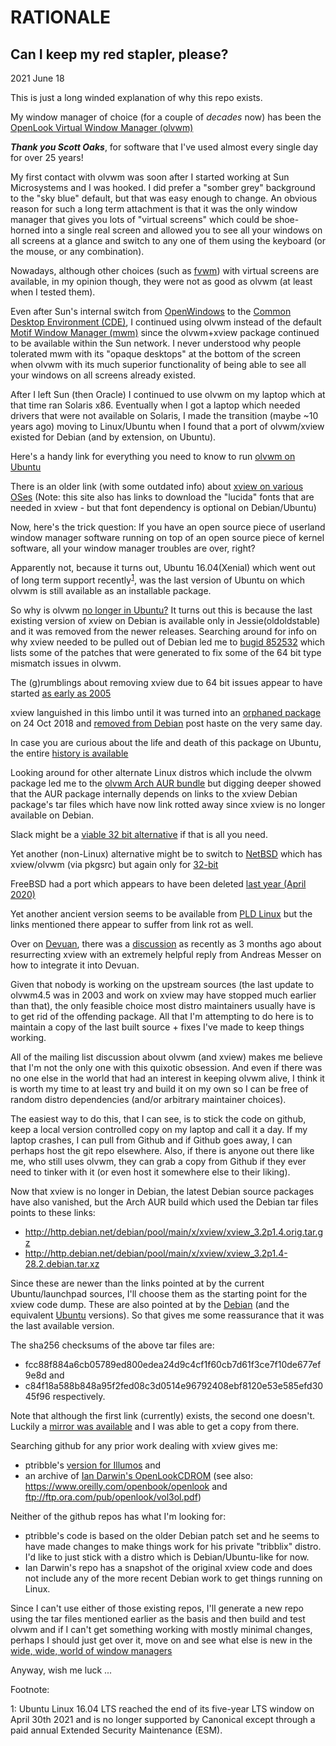 RATIONALE
=========

Can I keep my red stapler, please?
----------------------------------
2021 June 18

This is just a long winded explanation of why this repo exists.

My window manager of choice (for a couple of _decades_ now) has been the
[OpenLook Virtual Window Manager (olvwm)](https://en.wikipedia.org/wiki/Olvwm)

**_Thank you Scott Oaks_**, for software that I've used almost every single day
for over 25 years!

My first contact with olvwm was soon after I started working at Sun Microsystems
and I was hooked. I did prefer a "somber grey" background to the "sky blue"
default, but that was easy enough to change. An obvious reason for such a long
term attachment is that it was the only window manager that gives you lots of
"virtual screens" which could be shoe-horned into a single real screen and
allowed you to see all your windows on all screens at a glance and switch to
any one of them using the keyboard (or the mouse, or any combination).

Nowadays, although other choices (such as [fvwm](https://en.wikipedia.org/wiki/Fvwm)) with virtual screens are available, in my opinion though, they were
not as good as olvwm (at least when I tested them).

Even after Sun's internal switch from [OpenWindows](https://en.wikipedia.org/wiki/OpenWindows)
to the [Common Desktop Environment (CDE)](https://en.wikipedia.org/wiki/Common_Desktop_Environment),
I continued using olvwm instead of the default [Motif Window Manager (mwm)](https://en.wikipedia.org/wiki/Motif_Window_Manager)
since the olvwm+xview package continued to be available within the Sun network.
I never understood why people tolerated mwm with its "opaque desktops"
at the bottom of the screen when olvwm with its much superior functionality
of being able to see all your windows on all screens already existed.

After I left Sun (then Oracle) I continued to use olvwm on my laptop which
at that time ran Solaris x86. Eventually when I got a laptop which needed
drivers that were not available on Solaris, I made the transition (maybe
~10 years ago) moving to Linux/Ubuntu when I found that a port of olvwm/xview
existed for Debian (and by extension, on Ubuntu).

Here's a handy link for everything you need to know to run [olvwm on Ubuntu](http://mlab.no/blog/2015/11/olvwm-on-ubuntu/)

There is an older link (with some outdated info) about [xview on various OSes](https://archive.physionet.org/physiotools/xview/)
(Note: this site also has links to download the "lucida" fonts that are needed
in xview - but that font dependency is optional on Debian/Ubuntu)

Now, here's the trick question: If you have an open source piece of userland
window manager software running on top of an open source piece of kernel
software, all your window manager troubles are over, right?

Apparently not, because it turns out, Ubuntu 16.04(Xenial) which went out of
long term support recently<sup>[1](#ubuntu_lts)</sup>, was the last version of
Ubuntu on which olvwm is still available as an installable package.

So why is olvwm [no longer in Ubuntu?](https://packages.ubuntu.com/search?keywords=olvwm)
It turns out this is because the last
existing version of xview on Debian is available only in Jessie(oldoldstable)
and it was removed from the newer releases. Searching around for info on why
xview needed to be pulled out of Debian led me to [bugid 852532](https://bugs.debian.org/cgi-bin/bugreport.cgi?bug=852532)
which lists some of the patches that were generated to fix some of the 64 bit
type mismatch issues in olvwm.

The (g)rumblings about removing
xview due to 64 bit issues appear to have started [as early as 2005](https://linux.debian.bugs.dist.narkive.com/iEEqkilp/bug-296561-ftp-debian-org-please-remove-broken-xview-ia64-upload)

xview languished in this limbo until it was turned into an [orphaned package](https://bugs.debian.org/cgi-bin/bugreport.cgi?bug=911774) on 24 Oct 2018 and
[removed from Debian](https://bugs.debian.org/cgi-bin/bugreport.cgi?bug=911787)
post haste on the very same day.

In case you are curious about the life and death of this package on Ubuntu,
the entire [history is available](https://launchpad.net/debian/+source/xview/+publishinghistory)

Looking around for other alternate Linux distros which include the olvwm package
led me to the [olvwm Arch AUR bundle](https://aur.archlinux.org/packages/olvwm/)
but digging deeper showed that the AUR package internally depends on links to
the xview Debian package's tar files which have now link rotted away since xview
is no longer available on Debian.

Slack might be a [viable 32 bit alternative](https://slackbuilds.org/repository/14.2/libraries/xview/)
if that is all you need.

Yet another (non-Linux) alternative might be to switch to [NetBSD](http://ftp.netbsd.org/pub/pkgsrc/current/pkgsrc/wm/olvwm/README.html)
which has xview/olvwm (via pkgsrc) but again only for [32-bit](http://daemonforums.org/showthread.php?t=11373)

FreeBSD had a port which appears to have been deleted [last year (April 2020)](https://www.freshports.org/x11-wm/olvwm)

Yet another ancient version seems to be available from [PLD Linux](https://git.pld-linux.org/?p=packages/xview.git;a=blob;f=xview.spec;hb=HEAD)
but the links mentioned there appear to suffer from link rot as well.

Over on [Devuan](https://en.wikipedia.org/wiki/Devuan), there was a
[discussion](https://lists.dyne.org/lurker/message/20210331.175901.1545d784.es.html)
as recently as 3 months ago
about resurrecting xview with an extremely helpful reply from Andreas Messer
on how to integrate it into Devuan.

Given that nobody is working on the upstream sources (the last update to
olvwm4.5 was in 2003 and work on xview may have stopped much earlier than that),
the only feasible choice most distro maintainers usually have is to get rid of
the offending package. All that I'm attempting to do here is to maintain a
copy of the last built source + fixes I've made to keep things working.

All of the mailing list discussion about olvwm (and xview) makes me believe that
I'm not the only one with this quixotic obsession. And even if there was no one
else in the world that had an interest in keeping olvwm alive, I think it is
worth my time to at least try and build it on my own so I can be free of random
distro dependencies (and/or arbitrary maintainer choices).

The easiest way to do this, that I can see, is to stick the code on github,
keep a local version controlled copy on my laptop and call it a day. If my
laptop crashes, I can pull from Github and if Github goes away, I can perhaps
host the git repo elsewhere. Also, if there is anyone out there like me, who
still uses olvwm, they can grab a copy from Github if they ever need to tinker
with it (or even host it somewhere else to their liking).

Now that xview is no longer in Debian, the latest Debian source packages have
also vanished, but the Arch AUR build which used the Debian tar files
points to these links:
- http://http.debian.net/debian/pool/main/x/xview/xview_3.2p1.4.orig.tar.gz
- http://http.debian.net/debian/pool/main/x/xview/xview_3.2p1.4-28.2.debian.tar.xz

Since these are newer than the links pointed at by the current Ubuntu/launchpad
sources, I'll choose them as the starting point for the xview code dump.
These are also pointed at by the [Debian](https://launchpad.net/debian/+source/xview/3.2p1.4-28.2)
(and the equivalent [Ubuntu](https://launchpad.net/ubuntu/+source/xview/3.2p1.4-28.2) versions). So that gives me some reassurance that it was the last
available version.

The sha256 checksums of the above tar files are:
- fcc88f884a6cb05789ed800edea24d9c4cf1f60cb7d61f3ce7f10de677ef9e8d and
- c84f18a588b848a95f2fed08c3d0514e96792408ebf8120e53e585efd3045f96 respectively.

Note that although the first link (currently) exists, the second one doesn't.
Luckily a [mirror was available](https://launchpad.net/ubuntu/+archive/primary/+sourcefiles/xview/3.2p1.4-28.2/xview_3.2p1.4-28.2.debian.tar.xz) and I was able
to get a copy from there.

Searching github for any prior work dealing with xview gives me:
- ptribble's [version for Illumos](https://github.com/ptribble/xview-illumos) and
- an archive of [Ian Darwin's OpenLookCDROM](https://github.com/IanDarwin/OpenLookCDROM) (see also: https://www.oreilly.com/openbook/openlook and ftp://ftp.ora.com/pub/openlook/vol3ol.pdf)

Neither of the github repos has what I'm looking for:
- ptribble's code is based on the older Debian patch set and he seems to
have made changes to make things work for his private "tribblix" distro.
I'd like to just stick with a distro which is Debian/Ubuntu-like for now.
- Ian Darwin's repo has a snapshot of the original xview code and does not
include any of the more recent Debian work to get things running on Linux.

Since I can't use either of those existing repos, I'll generate a new repo
using the tar files mentioned earlier as the basis and then build and test
olvwm and if I can't get something working with mostly minimal changes,
perhaps I should just get over it, move on and see what else is new in the
[wide, wide, world of window managers](https://l3net.wordpress.com/2014/02/15/a-memory-comparison-of-light-linux-desktops-part-3/)

Anyway, wish me luck ...

Footnote:

<a name="ubuntu_lts">1</a>:
Ubuntu Linux 16.04 LTS reached the end of its five-year LTS window on
April 30th 2021 and is no longer supported by Canonical except through a
paid annual Extended Security Maintenance (ESM).
